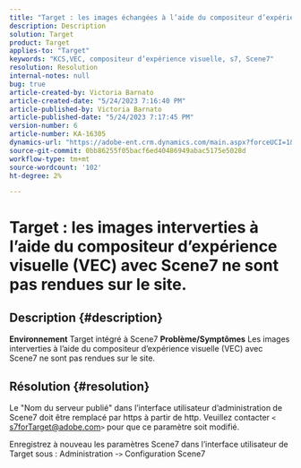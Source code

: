 ```yaml
---
title: "Target : les images échangées à l’aide du compositeur d’expérience visuelle (VEC) avec Scene7 ne sont pas rendues sur le site"
description: Description
solution: Target
product: Target
applies-to: "Target"
keywords: "KCS,VEC, compositeur d’expérience visuelle, s7, Scene7"
resolution: Resolution
internal-notes: null
bug: true
article-created-by: Victoria Barnato
article-created-date: "5/24/2023 7:16:40 PM"
article-published-by: Victoria Barnato
article-published-date: "5/24/2023 7:17:45 PM"
version-number: 6
article-number: KA-16305
dynamics-url: "https://adobe-ent.crm.dynamics.com/main.aspx?forceUCI=1&pagetype=entityrecord&etn=knowledgearticle&id=11b2bf7d-67fa-ed11-8849-6045bd006b3d"
source-git-commit: 0bb86255f05bacf6ed40486949abac5175e5028d
workflow-type: tm+mt
source-wordcount: '102'
ht-degree: 2%

---
```


# Target : les images interverties à l’aide du compositeur d’expérience visuelle (VEC) avec Scene7 ne sont pas rendues sur le site.

## Description {#description}

<b>Environnement</b>
Target intégré à Scene7
<b>Problème/Symptômes</b>
Les images interverties à l’aide du compositeur d’expérience visuelle (VEC) avec Scene7 ne sont pas rendues sur le site.


## Résolution {#resolution}


Le &quot;Nom du serveur publié&quot; dans l’interface utilisateur d’administration de Scene7 doit être remplacé par https à partir de http. Veuillez contacter `<` [s7forTarget@adobe.com](mailto:s7forTarget@adobe.com)`>`  pour que ce paramètre soit modifié.

Enregistrez à nouveau les paramètres Scene7 dans l’interface utilisateur de Target sous : Administration -`>`  Configuration Scene7





